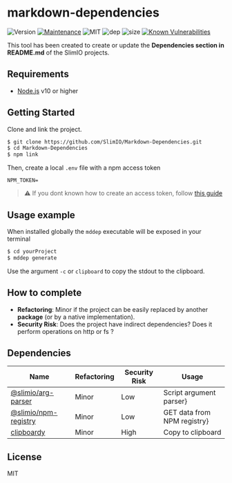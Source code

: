 # markdown-dependencies
![Version](https://img.shields.io/badge/dynamic/json.svg?url=https://raw.githubusercontent.com/SlimIO/Markdown-Dependencies/master/package.json?token=Aeue0P3eryCYRikk9tHZScyXOpqtMvFIks5ca-XwwA%3D%3D&query=$.version&label=Version)
[![Maintenance](https://img.shields.io/badge/Maintained%3F-yes-green.svg)](https://github.com/SlimIO/Markdown-Dependencies/commit-activity)
![MIT](https://img.shields.io/github/license/mashape/apistatus.svg)
![dep](https://img.shields.io/david/SlimIO/Markdown-Dependencies)
![size](https://img.shields.io/github/languages/code-size/SlimIO/Markdown-Dependencies)
[![Known Vulnerabilities](https://snyk.io//test/github/SlimIO/Markdown-Dependencies/badge.svg?targetFile=package.json)](https://snyk.io//test/github/SlimIO/Markdown-Dependencies?targetFile=package.json)

This tool has been created to create or update the **Dependencies section in README.md** of the SlimIO projects.

## Requirements
- [Node.js](https://nodejs.org/en/) v10 or higher

## Getting Started

Clone and link the project.

```bash
$ git clone https://github.com/SlimIO/Markdown-Dependencies.git
$ cd Markdown-Dependencies
$ npm link
```

Then, create a local `.env` file with a npm access token
```
NPM_TOKEN=
```

> ⚠️ If you dont known how to create an access token, follow [this guide](https://docs.npmjs.com/creating-and-viewing-authentication-tokens)

## Usage example
When installed globally the `mddep` executable will be exposed in your terminal

```bash
$ cd yourProject
$ mddep generate
```

Use the argument `-c` or `clipboard` to copy the stdout to the clipboard.

## How to complete
- **Refactoring**: Minor if the project can be easily replaced by another **package** (or by a native implementation).
- **Security Risk**: Does the project have indirect dependencies? Does it perform operations on http or fs ?

## Dependencies

|Name|Refactoring|Security Risk|Usage|
|---|---|---|---|
|[@slimio/arg-parser](https://github.com/SlimIO/Arg-parser)|Minor|Low|Script argument parser}|
|[@slimio/npm-registry](https://github.com/SlimIO/Npm-registry)|Minor|Low|GET data from NPM registry}|
|[clipboardy](https://github.com/sindresorhus/clipboardy#readme)|Minor|High|Copy to clipboard|

## License
MIT
